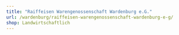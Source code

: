 ```yaml
---
title: "Raiffeisen Warengenossenschaft Wardenburg e.G."
url: /wardenburg/raiffeisen-warengenossenschaft-wardenburg-e-g/
shop: Landwirtschaftlich
---
```

